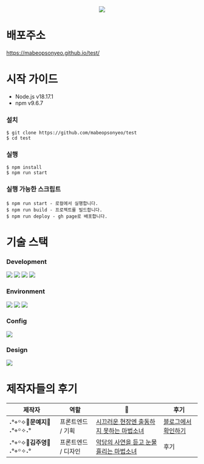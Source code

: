 <div align="center">
  <img src="https://github.com/mabeopsonyeo/test/assets/37898263/7106da62-a5cd-4394-95e5-78cacc2b964c" />
</div>

# 배포주소
https://mabeopsonyeo.github.io/test/

# 시작 가이드
- Node.js v18.17.1
- npm v9.6.7
  
### 설치
```
$ git clone https://github.com/mabeopsonyeo/test
$ cd test
```

### 실행
```
$ npm install
$ npm run start
```

### 실행 가능한 스크립트
```
$ npm run start - 로컬에서 실행합니다.
$ npm run build - 프로젝트를 빌드합니다.
$ npm run deploy - gh page로 배포합니다.
```

# 기술 스택
### Development
<img src="https://img.shields.io/badge/TypeScript-3178C6?style=for-the-badge&logo=typescript&logoColor=white"> <img src="https://img.shields.io/badge/React-61DAFB?style=for-the-badge&logo=react&logoColor=black"> <img src="https://img.shields.io/badge/Recoil-3578E5?style=for-the-badge&logo=recoil&logoColor=white"> <img src="https://img.shields.io/badge/styled components-DB7093?style=for-the-badge&logo=styledcomponents&logoColor=white">

### Environment
<img src="https://img.shields.io/badge/Git-F05032?style=for-the-badge&logo=git&logoColor=white"> <img src="https://img.shields.io/badge/GitHub-181717?style=for-the-badge&logo=github&logoColor=white"> <img src="https://img.shields.io/badge/Visual Studio Code-007ACC?style=for-the-badge&logo=visualstudiocode&logoColor=white">

### Config
<img src="https://img.shields.io/badge/NPM-CB3837?style=for-the-badge&logo=npm&logoColor=white">

### Design
<img src="https://img.shields.io/badge/Figma-F24E1E?style=for-the-badge&logo=figma&logoColor=white">


# 제작자들의 후기
|제작자|역할| 🧙 |후기|
|------|---|---|---|
|˖°⌖꙳✧🩵**문예지**🩵˖°⌖꙳✧˖°|프론트엔드 / 기획|[시끄러운 현장엔 출동하지 못하는 마법소녀](https://mabeopsonyeo.github.io/test/results/INTJ/)|[블로그에서 확인하기](https://velog.io/@moonelysian/%EB%88%88-%EB%96%A0%EB%B3%B4%EB%8B%88-%EB%A7%88%EB%B2%95%EC%86%8C%EB%85%80)|
|˖°⌖꙳✧💜**김주영**💜˖°⌖꙳✧˖°|프론트엔드 / 디자인|[악당의 사연을 듣고 눈물 흘리는 마법소녀](https://mabeopsonyeo.github.io/test/results/ENFP/)|후기|

